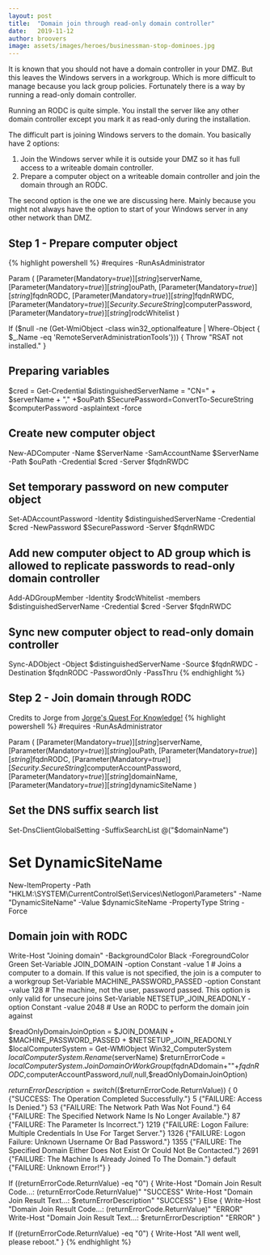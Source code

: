 ```yaml
---
layout: post
title:  "Domain join through read-only domain controller"
date:   2019-11-12
author: broovers
image: assets/images/heroes/businessman-stop-dominoes.jpg
---
```


It is known that you should not have a domain controller in your DMZ. But this leaves the Windows servers in a workgroup. Which is more difficult to manage because you lack group policies. Fortunately there is a way by running a read-only domain controller.

Running an RODC is quite simple. You install the server like any other domain controller except you mark it as read-only during the installation.

The difficult part is joining Windows servers to the domain. You basically have 2 options:
1. Join the Windows server while it is outside your DMZ so it has full access to a writeable domain controller.
2. Prepare a computer object on a writeable domain controller and join the domain through an RODC.

The second option is the one we are discussing here. Mainly because you might not always have the option to start of your Windows server in any other network than DMZ.

## Step 1 - Prepare computer object
{% highlight powershell %}
#requires -RunAsAdministrator

Param
(
    [Parameter(Mandatory=$true)][string]$serverName,
    [Parameter(Mandatory=$true)][string]$ouPath,
    [Parameter(Mandatory=$true)][string]$fqdnRODC,
    [Parameter(Mandatory=$true)][string]$fqdnRWDC,
    [Parameter(Mandatory=$true)][Security.SecureString]$computerPassword,
    [Parameter(Mandatory=$true)][string]$rodcWhitelist
)

If ($null -ne (Get-WmiObject -class win32_optionalfeature | Where-Object { $_.Name -eq 'RemoteServerAdministrationTools'})) {
    Throw "RSAT not installed."
}

## Preparing variables
$cred = Get-Credential
$distinguishedServerName = "CN=" + $serverName + "," +$ouPath
$SecurePassword=ConvertTo-SecureString $computerPassword -asplaintext -force

## Create new computer object
New-ADComputer -Name $ServerName -SamAccountName $ServerName -Path $ouPath -Credential $cred -Server $fqdnRWDC

## Set temporary password on new computer object
Set-ADAccountPassword -Identity $distinguishedServerName -Credential $cred -NewPassword $SecurePassword -Server $fqdnRWDC

## Add new computer object to AD group which is allowed to replicate passwords to read-only domain controller
Add-ADGroupMember -Identity $rodcWhitelist -members $distinguishedServerName -Credential $cred -Server $fqdnRWDC

## Sync new computer object to read-only domain controller
Sync-ADObject -Object $distinguishedServerName -Source $fqdnRWDC -Destination $fqdnRODC -PasswordOnly -PassThru
{% endhighlight %}

## Step 2 - Join domain through RODC
Credits to Jorge from [Jorge's Quest For Knowledge!](https://jorgequestforknowledge.wordpress.com/2017/03/16/domain-join-through-an-rodc-instead-of-an-rwdc-update-2/)
{% highlight powershell %}
#requires -RunAsAdministrator

Param
(
    [Parameter(Mandatory=$true)][string]$serverName,
    [Parameter(Mandatory=$true)][string]$ouPath,
    [Parameter(Mandatory=$true)][string]$fqdnRODC,
    [Parameter(Mandatory=$true)][Security.SecureString]$computerAccountPassword,
    [Parameter(Mandatory=$true)][string]$domainName,
    [Parameter(Mandatory=$true)][string]$dynamicSiteName
)

## Set the DNS suffix search list
Set-DnsClientGlobalSetting -SuffixSearchList @("$domainName")

# Set DynamicSiteName
New-ItemProperty -Path "HKLM:\SYSTEM\CurrentControlSet\Services\Netlogon\Parameters" -Name "DynamicSiteName" -Value $dynamicSiteName -PropertyType String -Force

## Domain join with RODC
Write-Host "Joining domain" -BackgroundColor Black -ForegroundColor Green
Set-Variable JOIN_DOMAIN -option Constant -value 1                  # Joins a computer to a domain. If this value is not specified, the join is a computer to a workgroup
Set-Variable MACHINE_PASSWORD_PASSED -option Constant -value 128    # The machine, not the user, password passed. This option is only valid for unsecure joins
Set-Variable NETSETUP_JOIN_READONLY -option Constant -value 2048    # Use an RODC to perform the domain join against

$readOnlyDomainJoinOption = $JOIN_DOMAIN + $MACHINE_PASSWORD_PASSED + $NETSETUP_JOIN_READONLY
$localComputerSystem = Get-WMIObject Win32_ComputerSystem
$localComputerSystem.Rename($serverName)
$returnErrorCode = $localComputerSystem.JoinDomainOrWorkGroup($fqdnADdomain+"\"+$fqdnRODC,$computerAccountPassword,$null,$null,$readOnlyDomainJoinOption)

$returnErrorDescription = switch ($($returnErrorCode.ReturnValue)) {
	0 {"SUCCESS: The Operation Completed Successfully."} 
	5 {"FAILURE: Access Is Denied."} 
	53 {"FAILURE: The Network Path Was Not Found."}
	64 {"FAILURE: The Specified Network Name Is No Longer Available."}
	87 {"FAILURE: The Parameter Is Incorrect."} 
	1219 {"FAILURE: Logon Failure: Multiple Credentials In Use For Target Server."}
	1326 {"FAILURE: Logon Failure: Unknown Username Or Bad Password."} 
	1355 {"FAILURE: The Specified Domain Either Does Not Exist Or Could Not Be Contacted."} 
	2691 {"FAILURE: The Machine Is Already Joined To The Domain."} 
	default {"FAILURE: Unknown Error!"}
}
	
If ($($returnErrorCode.ReturnValue) -eq "0") {
	Write-Host "Domain Join Result Code...: $($returnErrorCode.ReturnValue)" "SUCCESS"
	Write-Host "Domain Join Result Text...: $returnErrorDescription" "SUCCESS"
} Else {
	Write-Host "Domain Join Result Code...: $($returnErrorCode.ReturnValue)" "ERROR"
	Write-Host "Domain Join Result Text...: $returnErrorDescription" "ERROR"
}
	
If ($($returnErrorCode.ReturnValue) -eq "0") {
	Write-Host "All went well, please reboot."
}
{% endhighlight %}

